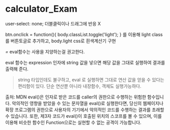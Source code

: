 # calculator_Exam 

user-select: none; 더블클릭이나 드래그에 반응 X

btn.onclick = function(){
      body.classList.toggle('light');
  } 
를 이용해 light class를 버튼토글로 추가하고, body.light css로 흰색계산기 구현

<span class="num equal" onclick="document.calc.txt.value = eval(calc.txt.value)"><i>=</i></span>
eval함수는 사용을 지양하는걸 권고한다. 

eval 함수는 expression 인자에 string 값을 넣으면 해당 값을 그대로 실행하여 결과를 출력해 준다.
> string 타입인데도 불구하고, eval 로 실행하면 그대로 연산 값을 얻을 수 있다는 편리함이 있다. 단순 연산뿐 아니라 내장함수, 객체도 실행가능하다.

출처: MDN
eval()은 인자로 받은 코드를 caller의 권한으로 수행하는 위험한 함수입니다. 
악의적인 영향을 받았을 수 있는 문자열을 eval()로 실행한다면, 당신의 웹페이지나 확장 프로그램의 권한으로 사용자의 기기에서 악의적인 코드를 수행하는 결과를 초래할 수 있습니다. 
또한, 제3자 코드가 eval()이 호출된 위치의 스코프를 볼 수 있으며, 이를 이용해 비슷한 함수인 Function으로는 실현할 수 없는 공격이 가능합니다.
